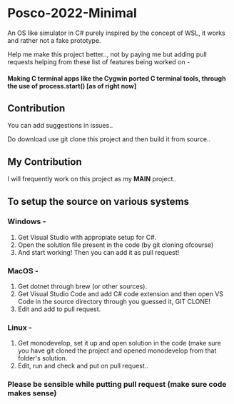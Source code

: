 # Posco-2022-Minimal
An OS like simulator in C# purely inspired by the concept of WSL, it works and rather not a fake prototype.

Help me make this project better.., not by paying me but adding pull requests helping from these list of features being worked on -

#### Making C terminal apps like the Cygwin ported C terminal tools, through the use of process.start() [as of right now]

## Contribution

You can add suggestions in issues..

Do download use git clone this project and then build it from source..

## My Contribution

I will frequently work on this project as my **MAIN** project..

## To setup the source on various systems

### Windows -
1) Get Visual Studio with appropiate setup for C#.
2) Open the solution file present in the code (by git cloning ofcourse)
3) And start working! Then you can add it as pull request!

### MacOS -
1) Get dotnet through brew (or other sources).
2) Get Visual Studio Code and add C# code extension and then open VS Code in the source directory through you guessed it, GIT CLONE!
3) Edit and add to pull request.

### Linux -
1) Get monodevelop, set it up and open solution in the code (make sure you have git cloned the project and opened monodevelop from that folder's solution.
2) Edit, run and check and put on pull request..

### Please be sensible while putting pull request (make sure code makes sense)
